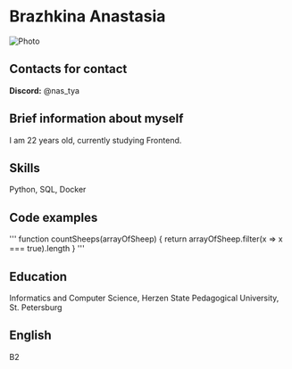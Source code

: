 # Brazhkina Anastasia

![Photo](IMG_6858.png)

## Contacts for contact
**Discord:** @nas_tya

## Brief information about myself 
I am 22 years old, currently studying Frontend. 

## Skills 
Python, SQL, Docker

## Code examples

'''
function countSheeps(arrayOfSheep) {
  return arrayOfSheep.filter(x => x === true).length
}
'''

## Education
Informatics and Computer Science, Herzen State Pedagogical University, St. Petersburg

## English 
B2
